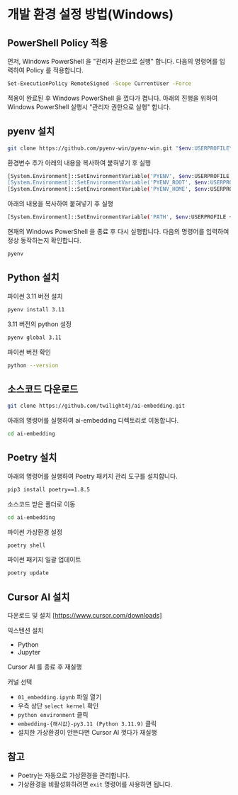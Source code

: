 # 개발 환경 설정 방법(Windows)

## PowerShell Policy 적용
먼저, Windows PowerShell 을 "관리자 권한으로 실행" 합니다.
다음의 명령어를 입력하여 Policy 를 적용합니다.

```bash
Set-ExecutionPolicy RemoteSigned -Scope CurrentUser -Force
```

적용이 완료된 후 Windows PowerShell 을 껐다가 켭니다. 아래의 진행을 위하여 Windows PowerShell 실행시 "관리자 권한으로 실행" 합니다.

## pyenv 설치
```bash
git clone https://github.com/pyenv-win/pyenv-win.git "$env:USERPROFILE\.pyenv"
```

환경변수 추가
아래의 내용을 복사하여 붙혀넣기 후 실행
```bash
[System.Environment]::SetEnvironmentVariable('PYENV', $env:USERPROFILE + "\.pyenv\pyenv-win\", "User")
[System.Environment]::SetEnvironmentVariable('PYENV_ROOT', $env:USERPROFILE + "\.pyenv\pyenv-win\", "User")
[System.Environment]::SetEnvironmentVariable('PYENV_HOME', $env:USERPROFILE + "\.pyenv\pyenv-win\", "User")
```

아래의 내용을 복사하여 붙혀넣기 후 실행
```bash
[System.Environment]::SetEnvironmentVariable('PATH', $env:USERPROFILE + "\.pyenv\pyenv-win\bin;" + $env:USERPROFILE + "\.pyenv\pyenv-win\shims;" + [System.Environment]::GetEnvironmentVariable('PATH', "User"), "User")
```

현재의 Windows PowerShell 을 종료 후 다시 실행합니다.
다음의 명령어를 입력하여 정상 동작하는지 확인합니다.
```bash
pyenv
```

## Python 설치

파이썬 3.11 버전 설치
```bash
pyenv install 3.11
```

3.11 버전의 python 설정
```bash
pyenv global 3.11
```

파이썬 버전 확인
```bash
python --version
```

## 소스코드 다운로드
```bash
git clone https://github.com/twilight4j/ai-embedding.git
```

아래의 명령어를 실행하여 ai-embedding 디렉토리로 이동합니다.
```bash
cd ai-embedding
```

## Poetry 설치

아래의 명령어를 실행하여 Poetry 패키지 관리 도구를 설치합니다.
```bash
pip3 install poetry==1.8.5
```

소스코드 받은 폴더로 이동
```bash
cd ai-embedding
```

파이썬 가상환경 설정
```bash
poetry shell
```

파이썬 패키지 일괄 업데이트
```bash
poetry update
```

## Cursor AI 설치
다운로드 및 설치
[https://www.cursor.com/downloads]

익스텐션 설치
- Python
- Jupyter

Cursor AI 를 종료 후 재실행

커널 선택
- `01_embedding.ipynb` 파일 열기
- 우측 상단 `select kernel` 확인
- `python environment` 클릭
- `embedding-{해시값}-py3.11 (Python 3.11.9)` 클릭
- 설치한 가상환경이 안뜬다면 Cursor AI 껏다가 재실행

## 참고
- Poetry는 자동으로 가상환경을 관리합니다.
- 가상환경을 비활성화하려면 `exit` 명령어를 사용하면 됩니다.